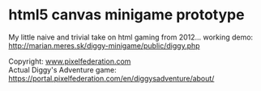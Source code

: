 # html5 canvas minigame prototype

My little naive and trivial take on html gaming from 2012... 
working demo: http://marian.meres.sk/diggy-minigame/public/diggy.php


Copyright: www.pixelfederation.com   
Actual Diggy's Adventure game: https://portal.pixelfederation.com/en/diggysadventure/about/
